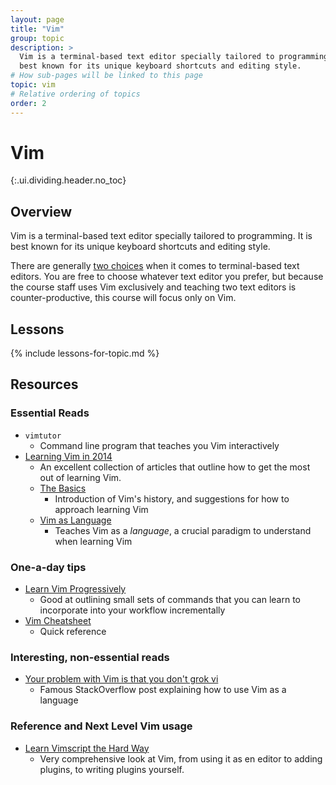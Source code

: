 ```yaml
---
layout: page
title: "Vim"
group: topic
description: >
  Vim is a terminal-based text editor specially tailored to programming. It is
  best known for its unique keyboard shortcuts and editing style.
# How sub-pages will be linked to this page
topic: vim
# Relative ordering of topics
order: 2
---
```



# Vim
{:.ui.dividing.header.no_toc}

## Overview

Vim is a terminal-based text editor specially tailored to programming. It is
best known for its unique keyboard shortcuts and editing style.

There are generally [two choices][editor-war] when it comes to terminal-based
text editors. You are free to choose whatever text editor you prefer, but
because the course staff uses Vim exclusively and teaching two text editors is
counter-productive, this course will focus only on Vim.

## Lessons

{% include lessons-for-topic.md %}

## Resources

### Essential Reads

- `vimtutor`
    - Command line program that teaches you Vim interactively
- [Learning Vim in 2014][learning-vim]
    - An excellent collection of articles that outline how to get the most out
      of learning Vim.
    - [The Basics][the-basics]
        - Introduction of Vim's history, and suggestions for how to approach
          learning Vim
    - [Vim as Language][vim-language]
        - Teaches Vim as a _language_, a crucial paradigm to understand when
          learning Vim

### One-a-day tips

- [Learn Vim Progressively][learn-vim-progressively]
    - Good at outlining small sets of commands that you can learn to incorporate
      into your workflow incrementally
- [Vim Cheatsheet][vim-cheatsheet]
    - Quick reference

### Interesting, non-essential reads

- [Your problem with Vim is that you don't grok vi][grok-vi]
    - Famous StackOverflow post explaining how to use Vim as a language

### Reference and Next Level Vim usage

- [Learn Vimscript the Hard Way][hard-way]
    - Very comprehensive look at Vim, from using it as en editor to adding
      plugins, to writing plugins yourself.

[editor-war]: http://en.wikipedia.org/wiki/Editor_war
[learning-vim]: http://benmccormick.org/learning-vim-in-2014/
[the-basics]: http://benmccormick.org/2014/06/30/learning-vim-in-2014-the-basics/
[vim-language]: http://benmccormick.org/2014/07/02/learning-vim-in-2014-vim-as-language/
[learn-vim-progressively]: http://yannesposito.com/Scratch/en/blog/Learn-Vim-Progressively/
[vim-cheatsheet]: vim-cheatsheet.pdf
[grok-vi]: http://stackoverflow.com/questions/1218390/what-is-your-most-productive-shortcut-with-vim/1220118#1220118
[hard-way]: learnvimscriptthehardway.stevelosh.com
